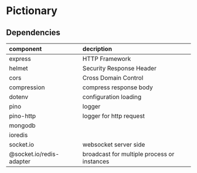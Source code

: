 
# Pictionary

## Dependencies
|component| decription|
|:--|:--|
|express| HTTP Framework| 
|helmet| Security Response Header| 
|cors|Cross Domain Control| 
|compression| compress response body|
|dotenv|configuration loading| 
|pino|logger| 
|pino-http|logger for http request| 
|mongodb||
|ioredis||
|socket.io|websocket server side|
|@socket.io/redis-adapter|broadcast for multiple process or instances|
